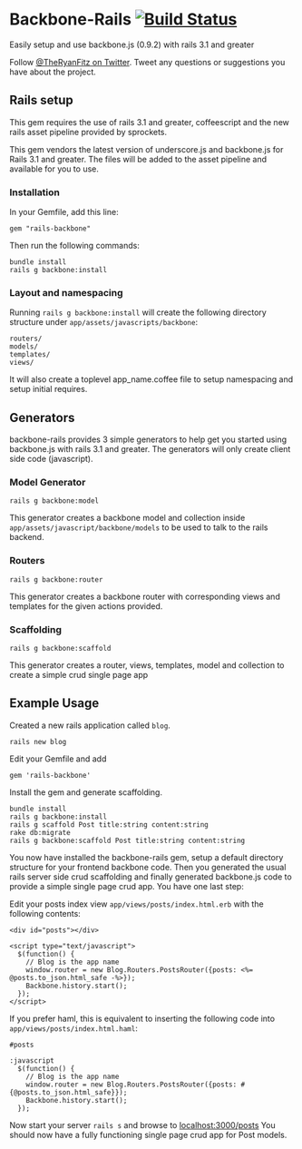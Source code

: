 # Backbone-Rails [![Build Status](https://secure.travis-ci.org/codebrew/backbone-rails.png)](http://travis-ci.org/codebrew/backbone-rails)

Easily setup and use backbone.js (0.9.2) with rails 3.1 and greater

Follow [@TheRyanFitz on Twitter](http://twitter.com/#!/TheRyanFitz). Tweet any questions or suggestions you have about the project.

## Rails setup
This gem requires the use of rails 3.1 and greater, coffeescript and the new rails asset pipeline provided by sprockets.

This gem vendors the latest version of underscore.js and backbone.js for Rails 3.1 and greater. The files will be added to the asset pipeline and available for you to use. 
    
### Installation

In your Gemfile, add this line:

    gem "rails-backbone"
  
Then run the following commands:

    bundle install
    rails g backbone:install

### Layout and namespacing

Running `rails g backbone:install` will create the following directory structure under `app/assets/javascripts/backbone`:
  
    routers/
    models/
    templates/
    views/
    
It will also create a toplevel app_name.coffee file to setup namespacing and setup initial requires.
    
## Generators
backbone-rails provides 3 simple generators to help get you started using backbone.js with rails 3.1 and greater. 
The generators will only create client side code (javascript).

### Model Generator

    rails g backbone:model
    
This generator creates a backbone model and collection inside `app/assets/javascript/backbone/models` to be used to talk to the rails backend.

### Routers
    
    rails g backbone:router
    
This generator creates a backbone router with corresponding views and templates for the given actions provided.

### Scaffolding

    rails g backbone:scaffold
    
This generator creates a router, views, templates, model and collection to create a simple crud single page app

## Example Usage

Created a new rails application called `blog`.

    rails new blog

Edit your Gemfile and add

    gem 'rails-backbone'

Install the gem and generate scaffolding.

    bundle install
    rails g backbone:install
    rails g scaffold Post title:string content:string
    rake db:migrate
    rails g backbone:scaffold Post title:string content:string
    
You now have installed the backbone-rails gem, setup a default directory structure for your frontend backbone code. 
Then you generated the usual rails server side crud scaffolding and finally generated backbone.js code to provide a simple single page crud app.
You have one last step:

Edit your posts index view `app/views/posts/index.html.erb` with the following contents:

    <div id="posts"></div>

    <script type="text/javascript">
      $(function() {
        // Blog is the app name
        window.router = new Blog.Routers.PostsRouter({posts: <%= @posts.to_json.html_safe -%>});
        Backbone.history.start();
      });
    </script>
    
If you prefer haml, this is equivalent to inserting the following code into `app/views/posts/index.html.haml`:

    #posts

    :javascript
      $(function() {
        // Blog is the app name
        window.router = new Blog.Routers.PostsRouter({posts: #{@posts.to_json.html_safe}});
        Backbone.history.start();
      });

    
Now start your server `rails s` and browse to [localhost:3000/posts](http://localhost:3000/posts)
You should now have a fully functioning single page crud app for Post models.